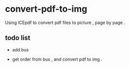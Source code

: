# convert-pdf-to-img
Using ICEpdf to convert pdf files to picture , page by page . 

## todo list 

* add bus 

* get order from bus , and convert pdf to img .




